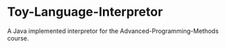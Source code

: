 # Toy-Language-Interpretor
A Java implemented interpretor for the Advanced-Programming-Methods course.
